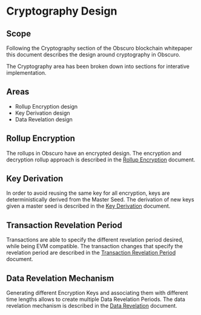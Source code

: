 # Cryptography Design

## Scope

Following the Cryptography section of the Obscuro blockchain whitepaper this document describes the design around cryptography in Obscuro.

The Cryptography area has been broken down into sections for interative implementation.

## Areas

* Rollup Encryption design
* Key Derivation design
* Data Revelation design

## Rollup Encryption

The rollups in Obscuro have an encrypted design.
The encryption and decryption rollup approach is described in the [Rollup Encryption](rollup_encryption.md) document.

## Key Derivation 

In order to avoid reusing the same key for all encryption, keys are deterministically derived from the Master Seed.
The derivation of new keys given a master seed is described in the [Key Derivation](key_derivation.md) document.

## Transaction Revelation Period

Transactions are able to specify the different revelation period desired, while being EVM compatible.
The transaction changes that specify the revelation period are described in the [Transaction Revelation Period](transaction_revelation_period.md) document.

## Data Revelation Mechanism

Generating different Encryption Keys and associating them with different time lengths allows to create multiple Data Revelation Periods.
The data revelation mechanism is described in the [Data Revelation](data_revelation.md) document.
